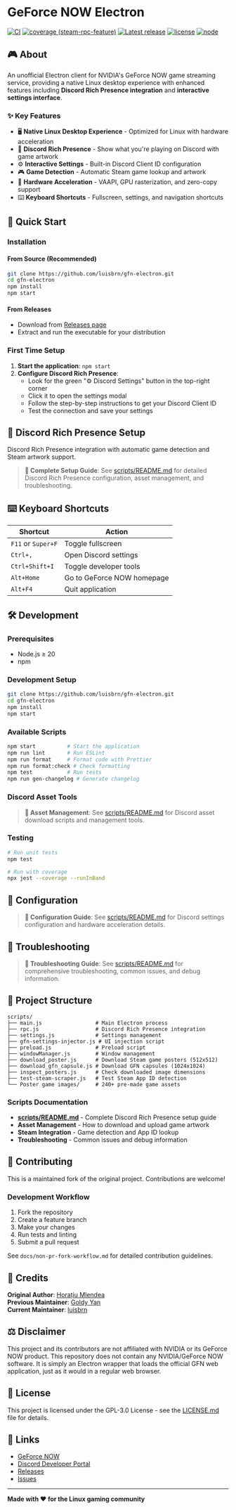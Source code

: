 # GeForce NOW Electron

[![CI](https://github.com/luisbrn/gfn-electron/actions/workflows/node.js.yml/badge.svg)](https://github.com/luisbrn/gfn-electron/actions/workflows/node.js.yml)
[![coverage (steam-rpc-feature)](https://codecov.io/gh/luisbrn/gfn-electron/branch/steam-rpc-feature/graph/badge.svg)](https://codecov.io/gh/luisbrn/gfn-electron/branch/steam-rpc-feature)
[![Latest release](https://img.shields.io/github/v/release/luisbrn/gfn-electron)](https://github.com/luisbrn/gfn-electron/releases/latest)
[![license](https://img.shields.io/badge/license-GPL--3.0-blue.svg)](LICENSE.md)
[![node](https://img.shields.io/badge/node-%3E%3D20-brightgreen)](https://nodejs.org/)

## 🎮 About

An unofficial Electron client for NVIDIA's GeForce NOW game streaming service, providing a native Linux desktop experience with enhanced features including **Discord Rich Presence integration** and **interactive settings interface**.

### ✨ Key Features

- 🖥️ **Native Linux Desktop Experience** - Optimized for Linux with hardware acceleration
- 🎯 **Discord Rich Presence** - Show what you're playing on Discord with game artwork
- ⚙️ **Interactive Settings** - Built-in Discord Client ID configuration
- 🎮 **Game Detection** - Automatic Steam game lookup and artwork
- 🚀 **Hardware Acceleration** - VAAPI, GPU rasterization, and zero-copy support
- ⌨️ **Keyboard Shortcuts** - Fullscreen, settings, and navigation shortcuts

## 🚀 Quick Start

### Installation

#### From Source (Recommended)

```bash
git clone https://github.com/luisbrn/gfn-electron.git
cd gfn-electron
npm install
npm start
```

#### From Releases

- Download from [Releases page](https://github.com/luisbrn/gfn-electron/releases/latest)
- Extract and run the executable for your distribution

### First Time Setup

1. **Start the application**: `npm start`
2. **Configure Discord Rich Presence**:
   - Look for the green "⚙️ Discord Settings" button in the top-right corner
   - Click it to open the settings modal
   - Follow the step-by-step instructions to get your Discord Client ID
   - Test the connection and save your settings

## 🎯 Discord Rich Presence Setup

Discord Rich Presence integration with automatic game detection and Steam artwork support.

> **📖 Complete Setup Guide**: See [scripts/README.md](scripts/README.md) for detailed Discord Rich Presence configuration, asset management, and troubleshooting.

## ⌨️ Keyboard Shortcuts

| Shortcut           | Action                     |
| ------------------ | -------------------------- |
| `F11` or `Super+F` | Toggle fullscreen          |
| `Ctrl+,`           | Open Discord settings      |
| `Ctrl+Shift+I`     | Toggle developer tools     |
| `Alt+Home`         | Go to GeForce NOW homepage |
| `Alt+F4`           | Quit application           |

## 🛠️ Development

### Prerequisites

- Node.js ≥ 20
- npm

### Development Setup

```bash
git clone https://github.com/luisbrn/gfn-electron.git
cd gfn-electron
npm install
npm start
```

### Available Scripts

```bash
npm start          # Start the application
npm run lint       # Run ESLint
npm run format     # Format code with Prettier
npm run format:check # Check formatting
npm test           # Run tests
npm run gen-changelog # Generate changelog
```

### Discord Asset Tools

> **📖 Asset Management**: See [scripts/README.md](scripts/README.md) for Discord asset download scripts and management tools.

### Testing

```bash
# Run unit tests
npm test

# Run with coverage
npx jest --coverage --runInBand
```

## 🔧 Configuration

> **📖 Configuration Guide**: See [scripts/README.md](scripts/README.md) for Discord settings configuration and hardware acceleration details.

## 🐛 Troubleshooting

> **📖 Troubleshooting Guide**: See [scripts/README.md](scripts/README.md) for comprehensive troubleshooting, common issues, and debug information.

## 📁 Project Structure

```
scripts/
├── main.js                 # Main Electron process
├── rpc.js                  # Discord Rich Presence integration
├── settings.js             # Settings management
├── gfn-settings-injector.js # UI injection script
├── preload.js              # Preload script
├── windowManager.js        # Window management
├── download_poster.js      # Download Steam game posters (512x512)
├── download_gfn_capsule.js # Download GFN capsules (1024x1024)
├── inspect_posters.js      # Check downloaded image dimensions
├── test-steam-scraper.js   # Test Steam App ID detection
└── Poster game images/     # 240+ pre-made game assets
```

### Scripts Documentation

- **[scripts/README.md](scripts/README.md)** - Complete Discord Rich Presence setup guide
- **Asset Management** - How to download and upload game artwork
- **Steam Integration** - Game detection and App ID lookup
- **Troubleshooting** - Common issues and debug information

## 🤝 Contributing

This is a maintained fork of the original project. Contributions are welcome!

### Development Workflow

1. Fork the repository
2. Create a feature branch
3. Make your changes
4. Run tests and linting
5. Submit a pull request

See `docs/non-pr-fork-workflow.md` for detailed contribution guidelines.

## 📜 Credits

**Original Author**: [Horațiu Mlendea](https://github.com/hmlendea)  
**Previous Maintainer**: [Goldy Yan](https://github.com/Cybertaco360)  
**Current Maintainer**: [luisbrn](https://github.com/luisbrn)

## ⚖️ Disclaimer

This project and its contributors are not affiliated with NVIDIA or its GeForce NOW product. This repository does not contain any NVIDIA/GeForce NOW software. It is simply an Electron wrapper that loads the official GFN web application, just as it would in a regular web browser.

## 📄 License

This project is licensed under the GPL-3.0 License - see the [LICENSE.md](LICENSE.md) file for details.

## 🔗 Links

- [GeForce NOW](https://nvidia.com/en-eu/geforce-now)
- [Discord Developer Portal](https://discord.com/developers/applications)
- [Releases](https://github.com/luisbrn/gfn-electron/releases)
- [Issues](https://github.com/luisbrn/gfn-electron/issues)

---

**Made with ❤️ for the Linux gaming community**
